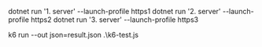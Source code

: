 dotnet run '1. server' --launch-profile https1
dotnet run '2. server' --launch-profile https2
dotnet run '3. server' --launch-profile https3

k6 run --out json=result.json .\k6-test.js
